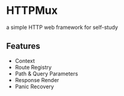  HTTPMux
===========
a simple HTTP web framework for self-study

Features
------
  * Context
  * Route Registry
  * Path & Query Parameters
  * Response Render
  * Panic Recovery

